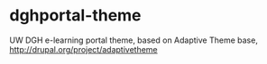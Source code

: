 dghportal-theme
===============

UW DGH e-learning portal theme, based on Adaptive Theme base, http://drupal.org/project/adaptivetheme